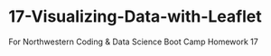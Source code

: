 # 17-Visualizing-Data-with-Leaflet
For Northwestern Coding &amp; Data Science Boot Camp Homework 17
